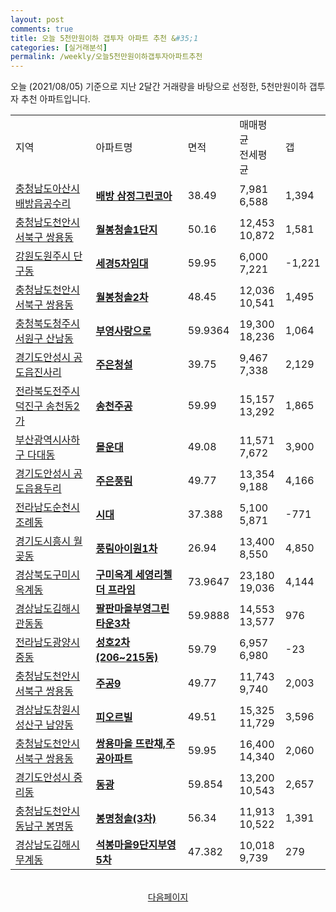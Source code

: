 ```yaml
---
layout: post
comments: true
title: 오늘 5천만원이하 갭투자 아파트 추천 &#35;1
categories: [실거래분석]
permalink: /weekly/오늘5천만원이하갭투자아파트추천
---
```


오늘 (2021/08/05) 기준으로 지난 2달간 거래량을 바탕으로 선정한,
5천만원이하 갭투자 추천 아파트입니다.

<table class="sortable">
  <tr>
    <td>지역</td>
    <td>아파트명</td>
    <td>면적</td>
    <td>매매평균<br>전세평균</td>
    <td>갭</td>
  </tr>

  <tr class="item">
    <td><a href="/apt/충청남도아산시배방읍공수리">충청남도아산시 배방읍공수리</a></td>
    <td style="font-weight: bold;"><a href="https://search.naver.com/search.naver?query=배방읍공수리 배방 삼정그린코아">배방 삼정그린코아</a></td>
    <td>38.49</td>
    <td>7,981<br>6,588</td>
    <td>1,394</td>
  </tr>

  <tr class="item">
    <td><a href="/apt/충청남도천안시서북구쌍용동">충청남도천안시서북구 쌍용동</a></td>
    <td style="font-weight: bold;"><a href="https://search.naver.com/search.naver?query=쌍용동 월봉청솔1단지">월봉청솔1단지</a></td>
    <td>50.16</td>
    <td>12,453<br>10,872</td>
    <td>1,581</td>
  </tr>

  <tr class="item">
    <td><a href="/apt/강원도원주시단구동">강원도원주시 단구동</a></td>
    <td style="font-weight: bold;"><a href="https://search.naver.com/search.naver?query=단구동 세경5차임대">세경5차임대</a></td>
    <td>59.95</td>
    <td>6,000<br>7,221</td>
    <td>-1,221</td>
  </tr>

  <tr class="item">
    <td><a href="/apt/충청남도천안시서북구쌍용동">충청남도천안시서북구 쌍용동</a></td>
    <td style="font-weight: bold;"><a href="https://search.naver.com/search.naver?query=쌍용동 월봉청솔2차">월봉청솔2차</a></td>
    <td>48.45</td>
    <td>12,036<br>10,541</td>
    <td>1,495</td>
  </tr>

  <tr class="item">
    <td><a href="/apt/충청북도청주시서원구산남동">충청북도청주시서원구 산남동</a></td>
    <td style="font-weight: bold;"><a href="https://search.naver.com/search.naver?query=산남동 부영사랑으로">부영사랑으로</a></td>
    <td>59.9364</td>
    <td>19,300<br>18,236</td>
    <td>1,064</td>
  </tr>

  <tr class="item">
    <td><a href="/apt/경기도안성시공도읍진사리">경기도안성시 공도읍진사리</a></td>
    <td style="font-weight: bold;"><a href="https://search.naver.com/search.naver?query=공도읍진사리 주은청설">주은청설</a></td>
    <td>39.75</td>
    <td>9,467<br>7,338</td>
    <td>2,129</td>
  </tr>

  <tr class="item">
    <td><a href="/apt/전라북도전주시덕진구송천동2가">전라북도전주시덕진구 송천동2가</a></td>
    <td style="font-weight: bold;"><a href="https://search.naver.com/search.naver?query=송천동2가 송천주공">송천주공</a></td>
    <td>59.99</td>
    <td>15,157<br>13,292</td>
    <td>1,865</td>
  </tr>

  <tr class="item">
    <td><a href="/apt/부산광역시사하구다대동">부산광역시사하구 다대동</a></td>
    <td style="font-weight: bold;"><a href="https://search.naver.com/search.naver?query=다대동 몰운대">몰운대</a></td>
    <td>49.08</td>
    <td>11,571<br>7,672</td>
    <td>3,900</td>
  </tr>

  <tr class="item">
    <td><a href="/apt/경기도안성시공도읍용두리">경기도안성시 공도읍용두리</a></td>
    <td style="font-weight: bold;"><a href="https://search.naver.com/search.naver?query=공도읍용두리 주은풍림">주은풍림</a></td>
    <td>49.77</td>
    <td>13,354<br>9,188</td>
    <td>4,166</td>
  </tr>

  <tr class="item">
    <td><a href="/apt/전라남도순천시조례동">전라남도순천시 조례동</a></td>
    <td style="font-weight: bold;"><a href="https://search.naver.com/search.naver?query=조례동 시대">시대</a></td>
    <td>37.388</td>
    <td>5,100<br>5,871</td>
    <td>-771</td>
  </tr>

  <tr class="item">
    <td><a href="/apt/경기도시흥시월곶동">경기도시흥시 월곶동</a></td>
    <td style="font-weight: bold;"><a href="https://search.naver.com/search.naver?query=월곶동 풍림아이원1차">풍림아이원1차</a></td>
    <td>26.94</td>
    <td>13,400<br>8,550</td>
    <td>4,850</td>
  </tr>

  <tr class="item">
    <td><a href="/apt/경상북도구미시옥계동">경상북도구미시 옥계동</a></td>
    <td style="font-weight: bold;"><a href="https://search.naver.com/search.naver?query=옥계동 구미옥계 세영리첼 더 프라임">구미옥계 세영리첼 더 프라임</a></td>
    <td>73.9647</td>
    <td>23,180<br>19,036</td>
    <td>4,144</td>
  </tr>

  <tr class="item">
    <td><a href="/apt/경상남도김해시관동동">경상남도김해시 관동동</a></td>
    <td style="font-weight: bold;"><a href="https://search.naver.com/search.naver?query=관동동 팔판마을부영그린타운3차">팔판마을부영그린타운3차</a></td>
    <td>59.9888</td>
    <td>14,553<br>13,577</td>
    <td>976</td>
  </tr>

  <tr class="item">
    <td><a href="/apt/전라남도광양시중동">전라남도광양시 중동</a></td>
    <td style="font-weight: bold;"><a href="https://search.naver.com/search.naver?query=중동 성호2차(206~215동)">성호2차(206~215동)</a></td>
    <td>59.79</td>
    <td>6,957<br>6,980</td>
    <td>-23</td>
  </tr>

  <tr class="item">
    <td><a href="/apt/충청남도천안시서북구쌍용동">충청남도천안시서북구 쌍용동</a></td>
    <td style="font-weight: bold;"><a href="https://search.naver.com/search.naver?query=쌍용동 주공9">주공9</a></td>
    <td>49.77</td>
    <td>11,743<br>9,740</td>
    <td>2,003</td>
  </tr>

  <tr class="item">
    <td><a href="/apt/경상남도창원시성산구남양동">경상남도창원시성산구 남양동</a></td>
    <td style="font-weight: bold;"><a href="https://search.naver.com/search.naver?query=남양동 피오르빌">피오르빌</a></td>
    <td>49.51</td>
    <td>15,325<br>11,729</td>
    <td>3,596</td>
  </tr>

  <tr class="item">
    <td><a href="/apt/충청남도천안시서북구쌍용동">충청남도천안시서북구 쌍용동</a></td>
    <td style="font-weight: bold;"><a href="https://search.naver.com/search.naver?query=쌍용동 쌍용마을 뜨란채,주공아파트">쌍용마을 뜨란채,주공아파트</a></td>
    <td>59.95</td>
    <td>16,400<br>14,340</td>
    <td>2,060</td>
  </tr>

  <tr class="item">
    <td><a href="/apt/경기도안성시중리동">경기도안성시 중리동</a></td>
    <td style="font-weight: bold;"><a href="https://search.naver.com/search.naver?query=중리동 동광">동광</a></td>
    <td>59.854</td>
    <td>13,200<br>10,543</td>
    <td>2,657</td>
  </tr>

  <tr class="item">
    <td><a href="/apt/충청남도천안시동남구봉명동">충청남도천안시동남구 봉명동</a></td>
    <td style="font-weight: bold;"><a href="https://search.naver.com/search.naver?query=봉명동 봉명청솔(3차)">봉명청솔(3차)</a></td>
    <td>56.34</td>
    <td>11,913<br>10,522</td>
    <td>1,391</td>
  </tr>

  <tr class="item">
    <td><a href="/apt/경상남도김해시무계동">경상남도김해시 무계동</a></td>
    <td style="font-weight: bold;"><a href="https://search.naver.com/search.naver?query=무계동 석봉마을9단지부영5차">석봉마을9단지부영5차</a></td>
    <td>47.382</td>
    <td>10,018<br>9,739</td>
    <td>279</td>
  </tr>

</table>
<br>
<center><a href="/weekly/오늘5천만원이하갭투자아파트추천2">다음페이지</a></center>
<br><br>
